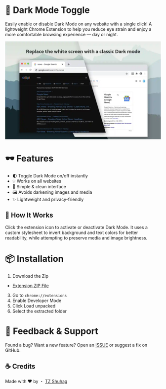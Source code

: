 # 🌙 Dark Mode Toggle
Easily enable or disable Dark Mode on any website with a single click!
A lightweight Chrome Extension to help you reduce eye strain and enjoy a more comfortable browsing experience — day or night.

![Dark](https://raw.githubusercontent.com/tz-shuhag/tz-shuhag.github.io/refs/heads/main/assets/images/dark.webp)

# 🕶️ Features
- 🌓 Toggle Dark Mode on/off instantly
- 💡 Works on all websites
- 🎯 Simple & clean interface
- 🖼️ Avoids darkening images and media
- ✨ Lightweight and privacy-friendly

## 🔧 How It Works
Click the extension icon to activate or deactivate Dark Mode.
It uses a custom stylesheet to invert background and text colors for better readability, while attempting to preserve media and image brightness.

# 📦 Installation
1. Download the Zip
- [Extension ZIP File](https://github.com/tz-shuhag/Dark-Mode/archive/refs/heads/main.zip)
3. Go to `chrome://extensions`
4. Enable Developer Mode
5. Click Load unpacked
6. Select the extracted folder

# 📢 Feedback & Support
Found a bug? Want a new feature?
Open an [ISSUE](https://github.com/tz-shuhag/Dark-Mode/issues/new/choose) or suggest a fix on GitHub.

## ☕ Credits
Made with ❤️ by ・ [TZ Shuhag](https://tz-shuhag.github.io)

